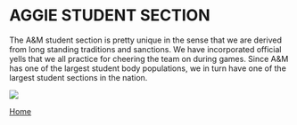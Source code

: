 # AGGIE STUDENT SECTION
The A&M student section is pretty unique in the sense that we are derived from long standing traditions and sanctions.
We have incorporated official yells that we all practice for cheering the team on during games.
Since A&M has one of the largest student body populations, we in turn have one of the largest student sections in the nation.


![](https://upload.wikimedia.org/wikipedia/commons/thumb/0/08/Corps_of_Cadets_in_Block_T_16_Nov_2019.jpg/2560px-Corps_of_Cadets_in_Block_T_16_Nov_2019.jpg)

[Home](https://sant1030.github.io/AGGIEGITHUB/)
